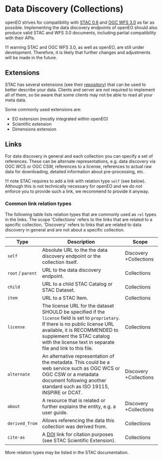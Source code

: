 # Data Discovery (Collections)

openEO strives for compatibility with [STAC 0.6](https://github.com/radiantearth/stac-spec) and [OGC WFS 3.0](https://github.com/opengeospatial/WFS_FES) as far as possible. 
Implementing the data discovery endpoints of openEO should also produce valid STAC and WFS 3.0 documents, including partial compatibility with their APIs.

!!! warning
	STAC and OGC WFS 3.0, as well as openEO, are still under development. Therefore, it is likely that further changes and adjustments will be made in the future.

## Extensions

STAC has several extensions (see their [repository](https://github.com/radiantearth/stac-spec)) that can be used to better describe your data. Clients and server are not required to implement all of them, so be aware that some clients may not be able to read all your meta data.

Some commonly used extensions are:

- EO extension (mostly integrated within openEO)
- Scientific extension
- Dimensions extension

## Links

For data discovery in general and each collection you can specify a set of references. These can be alternate representations, e.g. data discovery via OGC WCS or OGC CSW, references to a license, references to actual raw data for downloading, detailed information about pre-processing, etc.

!!! note
	STAC requires to add a link with relation type `self` (see below). Although this is not technically necessary for openEO and we do not enforce you to provide such a link, we recommend to provide it anyway.

### Common link relation types

The following table lists relation types that are commonly used as `rel` types in the links. The scope 'Collections' refers to the links that are related to a specific collection, 'Discovery' refers to links that are related to data discovery in general and are not about a specific collection.

| Type              | Description                                                  | Scope                  |
| ----------------- | ------------------------------------------------------------ | ---------------------- |
| `self`            | Absolute URL to the the data discovery endpoint or the collection itself. | Discovery +Collections |
| `root` / `parent` | URL to the data discovery endpoint.                          | Collections            |
| `child`           | URL to a child STAC Catalog or STAC Dataset.                 | Collections            |
| `item`            | URL to a STAC Item.                                          | Collections            |
| `license`         | The license URL for the dataset SHOULD be specified if the `license` field is set to `proprietary`. If there is no public license URL available, it is RECOMMENDED to supplement the STAC catalog with the license text in separate file and link to this file. | Collections            |
| `alternate`       | An alternative representation of the metadata. This could be a web service such as OGC WCS or OGC CSW or a metadata document following another standard such as ISO 19115, INSPIRE or DCAT. | Discovery +Collections |
| `about`           | A resource that is related or further explains the entity, e.g. a user guide. | Discovery +Collections |
| `derived_from`    | Allows referencing the data this collection was derived from. | Collections            |
| `cite-as`         | A [DOI](https://www.doi.org/) link for citation purposes (see STAC Scientific Extension). | Collections            |

More relation types may be listed in the STAC documentation.